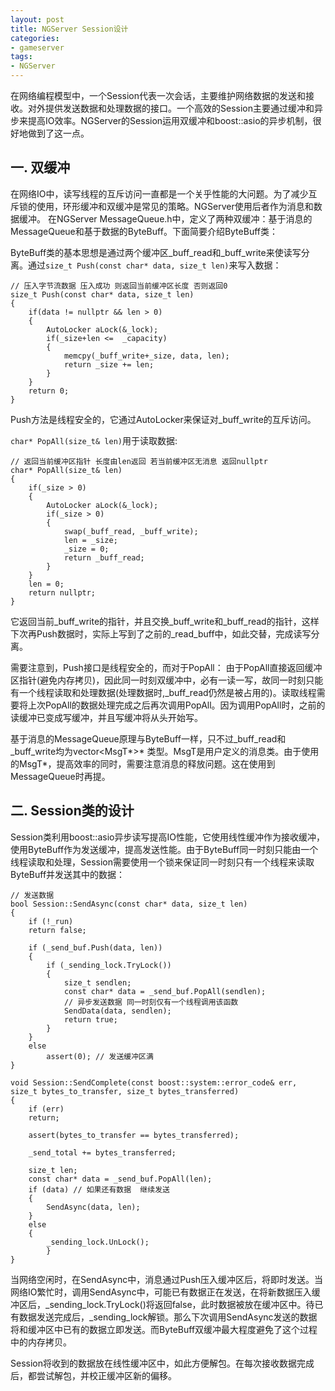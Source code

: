 ```yaml
---
layout: post
title: NGServer Session设计
categories:
- gameserver
tags:
- NGServer
---
```


在网络编程模型中，一个Session代表一次会话，主要维护网络数据的发送和接收。对外提供发送数据和处理数据的接口。一个高效的Session主要通过缓冲和异步来提高IO效率。NGServer的Session运用双缓冲和boost::asio的异步机制，很好地做到了这一点。

<!--more-->

## 一. 双缓冲
在网络IO中，读写线程的互斥访问一直都是一个关乎性能的大问题。为了减少互斥锁的使用，环形缓冲和双缓冲是常见的策略。NGServer使用后者作为消息和数据缓冲。
在NGServer MessageQueue.h中，定义了两种双缓冲：基于消息的MessageQueue和基于数据的ByteBuff。下面简要介绍ByteBuff类：

ByteBuff类的基本思想是通过两个缓冲区\_buff\_read和\_buff\_write来使读写分离。通过`size_t Push(const char* data, size_t len)`来写入数据：

```
// 压入字节流数据 压入成功 则返回当前缓冲区长度 否则返回0
size_t Push(const char* data, size_t len)
{
	if(data != nullptr && len > 0)
	{
		AutoLocker aLock(&_lock);
		if(_size+len <=  _capacity)
		{
			memcpy(_buff_write+_size, data, len);
			return _size += len;
		}
	}
	return 0;
}
```

Push方法是线程安全的，它通过AutoLocker来保证对\_buff\_write的互斥访问。
  
`char* PopAll(size_t& len)`用于读取数据:

```
// 返回当前缓冲区指针 长度由len返回 若当前缓冲区无消息 返回nullptr
char* PopAll(size_t& len)
{
	if(_size > 0)
	{
		AutoLocker aLock(&_lock);
		if(_size > 0)
		{
			swap(_buff_read, _buff_write);
			len = _size;
			_size = 0;
			return _buff_read;
		}
	}
    len = 0;
	return nullptr;
}
```
	
它返回当前\_buff\_write的指针，并且交换\_buff\_write和\_buff\_read的指针，这样下次再Push数据时，实际上写到了之前的\_read\_buff中，如此交替，完成读写分离。

需要注意到，Push接口是线程安全的，而对于PopAll：
由于PopAll直接返回缓冲区指针(避免内存拷贝)，因此同一时刻双缓冲中，必有一读一写，故同一时刻只能有一个线程读取和处理数据(处理数据时,\_buff\_read仍然是被占用的)。读取线程需要将上次PopAll的数据处理完成之后再次调用PopAll。因为调用PopAll时，之前的读缓冲已变成写缓冲，并且写缓冲将从头开始写。

基于消息的MessageQueue原理与ByteBuff一样，只不过\_buff\_read和\_buff\_write均为vector<MsgT\*>\* 类型。MsgT是用户定义的消息类。由于使用的MsgT*，提高效率的同时，需要注意消息的释放问题。这在使用到MessageQueue时再提。

## 二. Session类的设计

Session类利用boost::asio异步读写提高IO性能，它使用线性缓冲作为接收缓冲，使用ByteBuff作为发送缓冲，提高发送性能。由于ByteBuff同一时刻只能由一个线程读取和处理，Session需要使用一个锁来保证同一时刻只有一个线程来读取ByteBuff并发送其中的数据：

```
// 发送数据
bool Session::SendAsync(const char* data, size_t len)
{
	if (!_run)
	return false;

	if (_send_buf.Push(data, len))
	{
		if (_sending_lock.TryLock())
		{
			size_t sendlen;
			const char* data = _send_buf.PopAll(sendlen);
			// 异步发送数据 同一时刻仅有一个线程调用该函数
			SendData(data, sendlen);
			return true;
		}
	}
	else
		assert(0); // 发送缓冲区满
}

void Session::SendComplete(const boost::system::error_code& err, size_t bytes_to_transfer, size_t bytes_transferred)
{
	if (err)
	return;

	assert(bytes_to_transfer == bytes_transferred);

	_send_total += bytes_transferred;

	size_t len;
	const char* data = _send_buf.PopAll(len);
	if (data) // 如果还有数据  继续发送
	{
		SendAsync(data, len);
	}
	else
	{
		_sending_lock.UnLock();
	 	}
}
```
    
当网络空闲时，在SendAsync中，消息通过Push压入缓冲区后，将即时发送。当网络IO繁忙时，调用SendAsync中，可能已有数据正在发送，在将新数据压入缓冲区后，_sending_lock.TryLock()将返回false，此时数据被放在缓冲区中。待已有数据发送完成后，_sending_lock解锁。那么下次调用SendAsync发送的数据将和缓冲区中已有的数据立即发送。而ByteBuff双缓冲最大程度避免了这个过程中的内存拷贝。

Session将收到的数据放在线性缓冲区中，如此方便解包。在每次接收数据完成后，都尝试解包，并校正缓冲区新的偏移。
